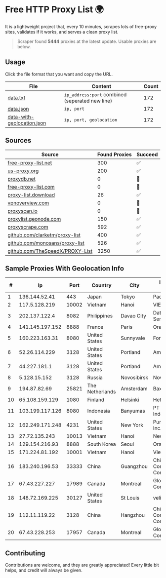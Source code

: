 
# Free HTTP Proxy List 🌍

It is a lightweight project that, every 10 minutes, scrapes lots of free-proxy sites, validates if it works, and serves a clean proxy list.


> Scraper found **5444** proxies at the latest update. Usable proxies are below.

## Usage

Click the file format that you want and copy the URL.


|File|Content|Count|
|----|-------|-----|
|[data.txt](https://raw.githubusercontent.com/themiralay/Proxy-List-World/master/data.txt)|`ip_address:port` combined (seperated new line)|172|
|[data.json](https://raw.githubusercontent.com/themiralay/Proxy-List-World/master/data.json)|`ip, port`|172|
|[data-with-geolocation.json](https://raw.githubusercontent.com/themiralay/Proxy-List-World/master/data-with-geolocation.json)|`ip, port, geolocation`|172|

## Sources

|Source|Found Proxies|Succeed|
|------|-------------|-------|
|[free-proxy-list.net](https://free-proxy-list.net)|300|✅|
|[us-proxy.org](https://www.us-proxy.org)|200|✅|
|[proxydb.net](http://proxydb.net)|0|🚫|
|[free-proxy-list.com](https://free-proxy-list.com/?page=&port=&type%5B%5D=http&type%5B%5D=https&up_time=0&search=Search)|0|🚫|
|[proxy-list.download](https://www.proxy-list.download/HTTP)|26|✅|
|[vpnoverview.com](https://vpnoverview.com/privacy/anonymous-browsing/free-proxy-servers)|0|🚫|
|[proxyscan.io](https://www.proxyscan.io)|0|🚫|
|[proxylist.geonode.com](https://proxylist.geonode.com/api/proxy-list?limit=300&page=1&sort_by=lastChecked&sort_type=desc&protocols=http,https)|150|✅|
|[proxyscrape.com](https://api.proxyscrape.com/v2/?request=displayproxies&protocol=http&timeout=10000&country=all&ssl=all&anonymity=all)|592|✅|
|[github.com/clarketm/proxy-list](https://raw.githubusercontent.com/clarketm/proxy-list/master/proxy-list-raw.txt)|400|✅|
|[github.com/monosans/proxy-list](https://raw.githubusercontent.com/monosans/proxy-list/main/proxies/http.txt)|526|✅|
|[github.com/TheSpeedX/PROXY-List](https://raw.githubusercontent.com/TheSpeedX/PROXY-List/master/http.txt)|3250|✅|


## Sample Proxies With Geolocation Info

|#|Ip|Port|Country|City|Internet Service Provider|
|-|--|----|-------|----|-------------------------|
|1|136.144.52.41|443|Japan|Tokyo|Packet Host, Inc.|
|2|117.5.128.219|10002|Vietnam|Hanoi|VIETTEL|
|3|202.137.122.4|8082|Philippines|Davao City|Dataconnect Network Services Inc.|
|4|141.145.197.152|8888|France|Paris|Oracle Corporation|
|5|160.223.163.31|8080|United States|Sunnyvale|Fortinet Inc.|
|6|52.26.114.229|3128|United States|Portland|Amazon.com, Inc.|
|7|44.227.181.1|3128|United States|Portland|Amazon.com, Inc.|
|8|5.128.15.152|3128|Russia|Novosibirsk|Novotelecom Ltd|
|9|194.87.82.69|25821|The Netherlands|Amsterdam|Baxet Group Inc.|
|10|65.108.159.129|1080|Finland|Helsinki|Hetzner Online GmbH|
|11|103.199.117.126|8080|Indonesia|Banyumas|PT Hepra Teknologi Indonesia|
|12|162.249.171.248|4231|United States|New York|PureVoltage Hosting Inc.|
|13|27.72.135.243|10013|Vietnam|Hanoi|Newass2011xDSLHN|
|14|129.154.216.93|8888|South Korea|Seoul|Oracle Corporation|
|15|171.224.81.192|10001|Vietnam|Hanoi|Viettel Corporation|
|16|183.240.196.53|33333|China|Guangzhou|China Mobile Communications Corporation|
|17|67.43.227.227|17989|Canada|Montreal|GloboTech Communications|
|18|148.72.169.225|30127|United States|St Louis|velia.net|
|19|112.11.119.22|3128|China|Hangzhou|China Mobile Communications Corporation|
|20|67.43.228.253|17957|Canada|Montreal|GloboTech Communications|



## Contributing

Contributions are welcome, and they are greatly appreciated! Every
little bit helps, and credit will always be given.

